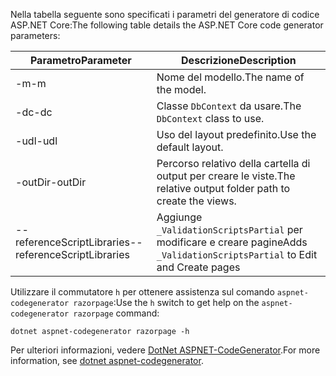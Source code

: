 <a name="codegenerator"></a> <span data-ttu-id="2ec39-101">Nella tabella seguente sono specificati i parametri del generatore di codice ASP.NET Core:</span><span class="sxs-lookup"><span data-stu-id="2ec39-101">The following table details the ASP.NET Core code generator parameters:</span></span>

| <span data-ttu-id="2ec39-102">Parametro</span><span class="sxs-lookup"><span data-stu-id="2ec39-102">Parameter</span></span>               | <span data-ttu-id="2ec39-103">Descrizione</span><span class="sxs-lookup"><span data-stu-id="2ec39-103">Description</span></span>|
| ----------------- | ------------ |
| <span data-ttu-id="2ec39-104">-m</span><span class="sxs-lookup"><span data-stu-id="2ec39-104">-m</span></span>  | <span data-ttu-id="2ec39-105">Nome del modello.</span><span class="sxs-lookup"><span data-stu-id="2ec39-105">The name of the model.</span></span> |
| <span data-ttu-id="2ec39-106">-dc</span><span class="sxs-lookup"><span data-stu-id="2ec39-106">-dc</span></span>  | <span data-ttu-id="2ec39-107">Classe `DbContext` da usare.</span><span class="sxs-lookup"><span data-stu-id="2ec39-107">The `DbContext` class to use.</span></span> |
| <span data-ttu-id="2ec39-108">-udl</span><span class="sxs-lookup"><span data-stu-id="2ec39-108">-udl</span></span> | <span data-ttu-id="2ec39-109">Uso del layout predefinito.</span><span class="sxs-lookup"><span data-stu-id="2ec39-109">Use the default layout.</span></span> |
| <span data-ttu-id="2ec39-110">-outDir</span><span class="sxs-lookup"><span data-stu-id="2ec39-110">-outDir</span></span> | <span data-ttu-id="2ec39-111">Percorso relativo della cartella di output per creare le viste.</span><span class="sxs-lookup"><span data-stu-id="2ec39-111">The relative output folder path to create the views.</span></span> |
| <span data-ttu-id="2ec39-112">--referenceScriptLibraries</span><span class="sxs-lookup"><span data-stu-id="2ec39-112">--referenceScriptLibraries</span></span> | <span data-ttu-id="2ec39-113">Aggiunge `_ValidationScriptsPartial` per modificare e creare pagine</span><span class="sxs-lookup"><span data-stu-id="2ec39-113">Adds `_ValidationScriptsPartial` to Edit and Create pages</span></span> |

<span data-ttu-id="2ec39-114">Utilizzare il commutatore `h` per ottenere assistenza sul comando `aspnet-codegenerator razorpage`:</span><span class="sxs-lookup"><span data-stu-id="2ec39-114">Use the `h` switch to get help on the `aspnet-codegenerator razorpage` command:</span></span>

```dotnetcli
dotnet aspnet-codegenerator razorpage -h
```

<span data-ttu-id="2ec39-115">Per ulteriori informazioni, vedere [DotNet ASPNET-CodeGenerator](xref:fundamentals/tools/dotnet-aspnet-codegenerator).</span><span class="sxs-lookup"><span data-stu-id="2ec39-115">For more information, see [dotnet aspnet-codegenerator](xref:fundamentals/tools/dotnet-aspnet-codegenerator).</span></span>
